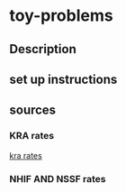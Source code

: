 # toy-problems
## Description
## set up instructions
## sources
### KRA rates
[kra rates](https://www.kra.go.ke/en/individual/calculate-tax/calculating-tax/paye)
### NHIF AND NSSF rates
[](https://www.aren.co.ke/payroll/taxrates.htm)
